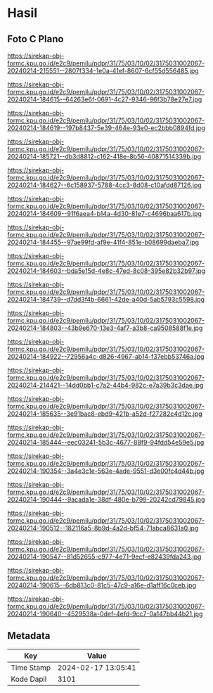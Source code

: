 # Hasil

## Foto C Plano

https://sirekap-obj-formc.kpu.go.id/e2c9/pemilu/pdpr/31/75/03/10/02/3175031002067-20240214-215551--2807f334-1e0a-41ef-8607-6cf55d556485.jpg

https://sirekap-obj-formc.kpu.go.id/e2c9/pemilu/pdpr/31/75/03/10/02/3175031002067-20240214-184615--64263e6f-0691-4c27-9346-96f3b78e27e7.jpg

https://sirekap-obj-formc.kpu.go.id/e2c9/pemilu/pdpr/31/75/03/10/02/3175031002067-20240214-184619--197b8437-5e39-464e-93e0-ec2bbb0894fd.jpg

https://sirekap-obj-formc.kpu.go.id/e2c9/pemilu/pdpr/31/75/03/10/02/3175031002067-20240214-185721--db3d8812-c162-418e-8b56-40871514339b.jpg

https://sirekap-obj-formc.kpu.go.id/e2c9/pemilu/pdpr/31/75/03/10/02/3175031002067-20240214-184627--6c158937-5788-4cc3-8d08-c10afdd87126.jpg

https://sirekap-obj-formc.kpu.go.id/e2c9/pemilu/pdpr/31/75/03/10/02/3175031002067-20240214-184609--91f6aea4-b14a-4d30-81e7-c4696baa617b.jpg

https://sirekap-obj-formc.kpu.go.id/e2c9/pemilu/pdpr/31/75/03/10/02/3175031002067-20240214-184455--97ae99fd-af9e-41f4-851e-b08699daeba7.jpg

https://sirekap-obj-formc.kpu.go.id/e2c9/pemilu/pdpr/31/75/03/10/02/3175031002067-20240214-184603--bda5e15d-4e8c-47ed-8c08-395e82b32b97.jpg

https://sirekap-obj-formc.kpu.go.id/e2c9/pemilu/pdpr/31/75/03/10/02/3175031002067-20240214-184739--d7dd3f4b-6661-42de-a40d-5ab5793c5598.jpg

https://sirekap-obj-formc.kpu.go.id/e2c9/pemilu/pdpr/31/75/03/10/02/3175031002067-20240214-184803--43b9e670-13e3-4af7-a3b8-ca9508588f1e.jpg

https://sirekap-obj-formc.kpu.go.id/e2c9/pemilu/pdpr/31/75/03/10/02/3175031002067-20240214-184922--72956a4c-d826-4967-ab14-f37ebb53746a.jpg

https://sirekap-obj-formc.kpu.go.id/e2c9/pemilu/pdpr/31/75/03/10/02/3175031002067-20240214-214421--14dd0bb1-c7a2-44b4-982c-e7a39b3c3dae.jpg

https://sirekap-obj-formc.kpu.go.id/e2c9/pemilu/pdpr/31/75/03/10/02/3175031002067-20240214-185635--3e91bac8-ebd9-421b-a52d-f27282c4d12c.jpg

https://sirekap-obj-formc.kpu.go.id/e2c9/pemilu/pdpr/31/75/03/10/02/3175031002067-20240214-185444--eec03241-5b3c-4677-88f9-94fdd54e59e5.jpg

https://sirekap-obj-formc.kpu.go.id/e2c9/pemilu/pdpr/31/75/03/10/02/3175031002067-20240214-190354--3a4e3c1e-563e-4ade-9551-d3e00fc4d44b.jpg

https://sirekap-obj-formc.kpu.go.id/e2c9/pemilu/pdpr/31/75/03/10/02/3175031002067-20240214-190444--9acada1e-38df-480e-b799-20242cd79845.jpg

https://sirekap-obj-formc.kpu.go.id/e2c9/pemilu/pdpr/31/75/03/10/02/3175031002067-20240214-190512--182116a5-8b9d-4a2d-bf54-71abca8631a0.jpg

https://sirekap-obj-formc.kpu.go.id/e2c9/pemilu/pdpr/31/75/03/10/02/3175031002067-20240214-190547--81d52655-c977-4e71-9ecf-e82439fda243.jpg

https://sirekap-obj-formc.kpu.go.id/e2c9/pemilu/pdpr/31/75/03/10/02/3175031002067-20240214-190615--6db813c0-81c5-47c9-a16e-d1aff16c0ceb.jpg

https://sirekap-obj-formc.kpu.go.id/e2c9/pemilu/pdpr/31/75/03/10/02/3175031002067-20240214-190640--4529538a-0def-4efd-9cc7-0a147bb44b21.jpg


## Metadata

| Key        | Value               |
| ---------- | ------------------- |
| Time Stamp | 2024-02-17 13:05:41 |
| Kode Dapil | 3101                |



